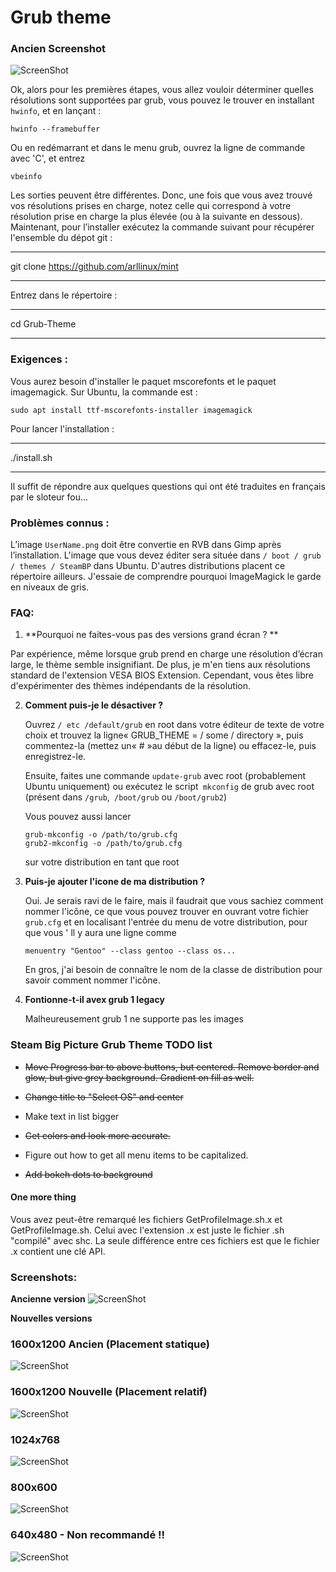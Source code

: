 # Grub theme

### Ancien Screenshot

![ScreenShot](http://i.imgur.com/yQCOjnR.png)

Ok, alors pour les premières étapes, vous allez vouloir déterminer quelles résolutions sont supportées par grub, vous pouvez le trouver en installant `hwinfo`, et en lançant :

```
hwinfo --framebuffer
```

Ou en redémarrant et dans le menu grub, ouvrez la ligne de commande avec 'C', et entrez

```
vbeinfo
```

Les sorties peuvent être différentes. Donc, une fois que vous avez trouvé vos résolutions prises en charge, notez celle qui correspond à votre résolution prise en charge la plus élevée (ou à la suivante en dessous). Maintenant, pour l’installer exécutez la commande suivant pour récupérer l'ensemble du dépot git :

---

git clone https://github.com/arllinux/mint

---

Entrez dans le répertoire :

---

cd Grub-Theme

---


### Exigences :

Vous aurez besoin d'installer le paquet mscorefonts et le paquet imagemagick. Sur Ubuntu, la commande est :

```
sudo apt install ttf-mscorefonts-installer imagemagick

```
Pour lancer l'installation :

---
./install.sh

---

Il suffit de répondre aux quelques questions qui ont été traduites en français par le sloteur fou...

### Problèmes connus :

L’image `UserName.png` doit être convertie en RVB dans Gimp après l’installation. L'image que vous devez éditer sera située dans `/ boot / grub / themes / SteamBP` dans Ubuntu. D'autres distributions placent ce répertoire ailleurs. J'essaie de comprendre pourquoi ImageMagick le garde en niveaux de gris.
### FAQ:

1.  **Pourquoi ne faites-vous pas des versions grand écran ? **

   Par expérience, même lorsque grub prend en charge une résolution d’écran large, le thème semble insignifiant. De plus, je m'en tiens aux résolutions standard de l'extension VESA BIOS Extension. Cependant, vous êtes libre d'expérimenter des thèmes indépendants de la résolution.

2.  **Comment puis-je le désactiver ?**

    Ouvrez `/ etc /default/grub` en root dans votre éditeur de texte de votre choix et trouvez la ligne« GRUB_THEME = / some / directory », puis commentez-la (mettez un« # »au début de la ligne) ou effacez-le, puis enregistrez-le.

     Ensuite, faites une commande `update-grub` avec root (probablement Ubuntu uniquement) ou exécutez le script` mkconfig` de grub avec root (présent dans `/grub`,` /boot/grub` ou `/boot/grub2`)

     Vous pouvez aussi lancer

        grub-mkconfig -o /path/to/grub.cfg
        grub2-mkconfig -o /path/to/grub.cfg

    sur votre distribution en tant que root

3.  **Puis-je ajouter l'icone de ma distribution ?**

    Oui. Je serais ravi de le faire, mais il faudrait que vous sachiez comment nommer l'icône, ce que vous pouvez trouver en ouvrant votre fichier `grub.cfg` et en localisant l'entrée du menu de votre distribution, pour que vous ' ll y aura une ligne comme

        menuentry "Gentoo" --class gentoo --class os...

    En gros, j'ai besoin de connaître le nom de la classe de distribution pour savoir comment nommer l'icône.

4.  **Fontionne-t-il avex grub 1 legacy**

    Malheureusement grub 1 ne supporte pas les images

### Steam Big Picture Grub Theme TODO list

- ~~Move Progress bar to above buttons, but centered. Remove border and glow, but give grey background. Gradient on fill as well.~~

- ~~Change title to "Select OS" and center~~

- Make text in list bigger

- ~~Get colors and look more accurate.~~

- Figure out how to get all menu items to be capitalized.

- ~~Add bokeh dots to background~~

#### One more thing

Vous avez peut-être remarqué les fichiers GetProfileImage.sh.x et GetProfileImage.sh. Celui avec l'extension .x est juste le fichier .sh "compilé" avec shc. La seule différence entre ces fichiers est que le fichier .x contient une clé API.

### Screenshots:

**Ancienne version**
![ScreenShot](http://i.imgur.com/T4pbHXT.png)

**Nouvelles versions**

### 1600x1200  Ancien (Placement statique)
![ScreenShot](http://i.imgur.com/RbZttjy.png)

### 1600x1200 Nouvelle (Placement relatif)
![ScreenShot](http://i.imgur.com/USD0JJP.png)

### 1024x768
![ScreenShot](http://i.imgur.com/bMxCQ4E.png)

### 800x600
![ScreenShot](http://i.imgur.com/HxX2EsO.png)

### 640x480 - Non recommandé !!
![ScreenShot](http://i.imgur.com/l5aT9fE.png)


